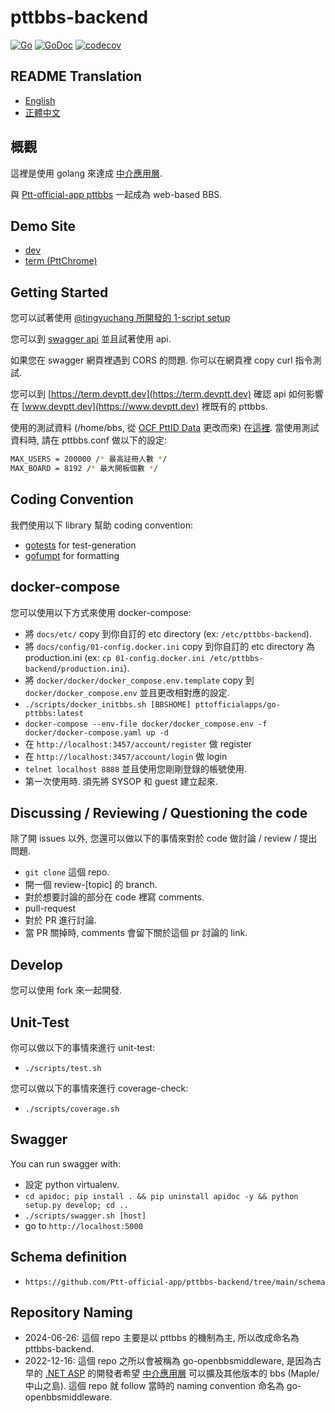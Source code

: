 # pttbbs-backend

[![Go](https://github.com/Ptt-official-app/pttbbs-backend/actions/workflows/go.yml/badge.svg)](https://github.com/Ptt-official-app/pttbbs-backend/actions/workflows/go.yml)
[![GoDoc](https://pkg.go.dev/badge/github.com/Ptt-official-app/pttbbs-backend?status.svg)](https://pkg.go.dev/github.com/Ptt-official-app/pttbbs-backend?tab=doc)
[![codecov](https://codecov.io/gh/Ptt-official-app/pttbbs-backend/branch/main/graph/badge.svg)](https://codecov.io/gh/Ptt-official-app/pttbbs-backend)

## README Translation

* [English](https://github.com/Ptt-official-app/pttbbs-backend/blob/main/README.en.md)
* [正體中文](https://github.com/Ptt-official-app/pttbbs-backend/blob/main/README.zh-TW.md)

## 概觀

這裡是使用 golang 來達成 [中介應用層](https://hackmd.io/@twbbs/Root#%E6%9E%B6%E6%A7%8B%E5%9C%96).

與 [Ptt-official-app pttbbs](https://github.com/ptt-official-app/go-pttbbs) 一起成為 web-based BBS.

## Demo Site

* [dev](https://www.devptt.dev)
* [term (PttChrome)](https://term.devptt.dev)

## Getting Started

您可以試著使用 [@tingyuchang 所開發的 1-script setup](https://github.com/tingyuchang/demo-bbs-docker)

您可以到 [swagger api](https://doc.devptt.dev) 並且試著使用 api.

如果您在 swagger 網頁裡遇到 CORS 的問題. 你可以在網頁裡 copy
curl 指令測試.

您可以到 [https://term.devptt.dev](https://term.devptt.dev) 確認 api 如何影響在 [www.devptt.dev](https://www.devptt.dev) 裡既有的 pttbbs.

使用的測試資料 (/home/bbs, 從 [OCF PttID Data](https://ocf.tw/p/pttid/) 更改而來) 在[這裡](https://drive.google.com/file/d/1lHuqOYpPDmKayYAaf3UIiLRV1wCjF6bc/view?usp=sharing).
當使用測試資料時, 請在 pttbbs.conf 做以下的設定:

```sh
MAX_USERS = 200000 /* 最高註冊人數 */
MAX_BOARD = 8192 /* 最大開板個數 */
```

## Coding Convention

我們使用以下 library 幫助 coding convention:

* [gotests](https://github.com/cweill/gotests) for test-generation
* [gofumpt](https://github.com/mvdan/gofumpt) for formatting

## docker-compose

您可以使用以下方式來使用 docker-compose:

* 將 `docs/etc/` copy 到你自訂的 etc directory (ex: `/etc/pttbbs-backend`).
* 將 `docs/config/01-config.docker.ini` copy 到你自訂的 etc directory 為 production.ini (ex: `cp 01-config.docker.ini /etc/pttbbs-backend/production.ini`).
* 將 `docker/docker/docker_compose.env.template` copy 到 `docker/docker_compose.env` 並且更改相對應的設定.
* `./scripts/docker_initbbs.sh [BBSHOME] pttofficialapps/go-pttbbs:latest`
* `docker-compose --env-file docker/docker_compose.env -f docker/docker-compose.yaml up -d`
* 在 `http://localhost:3457/account/register` 做 register
* 在 `http://localhost:3457/account/login` 做 login
* `telnet localhost 8888` 並且使用您剛剛登錄的帳號使用.
* 第一次使用時. 須先將 SYSOP 和 guest 建立起來.

## Discussing / Reviewing / Questioning the code

除了開 issues 以外, 您還可以做以下的事情來對於 code 做討論 / review / 提出問題.

* `git clone` 這個 repo.
* 開一個 review-[topic] 的 branch.
* 對於想要討論的部分在 code 裡寫 comments.
* pull-request
* 對於 PR 進行討論.
* 當 PR 關掉時, comments 會留下關於這個 pr 討論的 link.

## Develop

您可以使用 fork 來一起開發.

## Unit-Test

你可以做以下的事情來進行 unit-test:

* `./scripts/test.sh`

您可以做以下的事情來進行 coverage-check:

* `./scripts/coverage.sh`

## Swagger

You can run swagger with:

* 設定 python virtualenv.
* `cd apidoc; pip install . && pip uninstall apidoc -y && python setup.py develop; cd ..`
* `./scripts/swagger.sh [host]`
* go to `http://localhost:5000`

## Schema definition

* `https://github.com/Ptt-official-app/pttbbs-backend/tree/main/schema`

## Repository Naming

* 2024-06-26: 這個 repo 主要是以 pttbbs 的機制為主, 所以改成命名為 pttbbs-backend.
* 2022-12-16: 這個 repo 之所以會被稱為 go-openbbsmiddleware, 是因為古早的 [.NET ASP](https://github.com/Ptt-official-app/AspCoreOpenBBSMiddleware) 的開發者希望 [中介應用層](https://hackmd.io/@twbbs/Root#%E6%9E%B6%E6%A7%8B%E5%9C%96) 可以擴及其他版本的 bbs (Maple/中山之島). 這個 repo 就 follow 當時的 naming convention 命名為 go-openbbsmiddleware.
